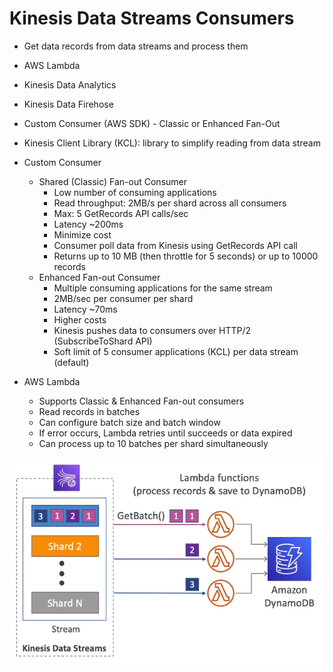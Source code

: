 # Kinesis Data Streams Consumers

- Get data records from data streams and process them

- AWS Lambda
- Kinesis Data Analytics
- Kinesis Data Firehose
- Custom Consumer (AWS SDK) - Classic or Enhanced Fan-Out
- Kinesis Client Library (KCL): library to simplify reading from data stream
- Custom Consumer
    - Shared (Classic) Fan-out Consumer
        - Low number of consuming applications
        - Read throughput: 2MB/s per shard across all consumers
        - Max: 5 GetRecords API calls/sec
        - Latency ~200ms
        - Minimize cost
        - Consumer poll data from Kinesis using GetRecords API call
        - Returns up to 10 MB (then throttle for 5 seconds) or up to 10000 records
    - Enhanced Fan-out Consumer
        - Multiple consuming applications for the same stream
        - 2MB/sec per consumer per shard
        - Latency ~70ms
        - Higher costs
        - Kinesis pushes data to consumers over HTTP/2 (SubscribeToShard API)
        - Soft limit of 5 consumer applications (KCL) per data stream (default)
- AWS Lambda
    - Supports Classic & Enhanced Fan-out consumers
    - Read records in batches
    - Can configure batch size and batch window
    - If error occurs, Lambda retries until succeeds or data expired
    - Can process up to 10 batches per shard simultaneously

![](img/2022-04-27-07-52-37.png)